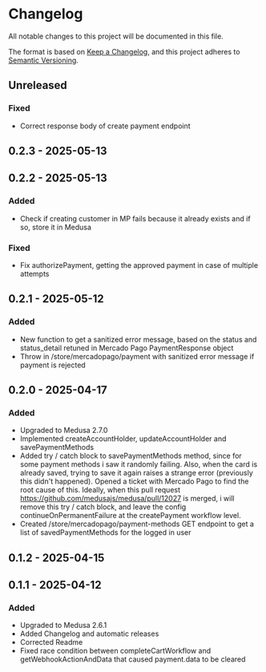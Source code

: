 # Changelog

All notable changes to this project will be documented in this file.

The format is based on [Keep a Changelog](https://keepachangelog.com/en/1.0.0/),
and this project adheres to [Semantic Versioning](https://semver.org/spec/v2.0.0.html).

## Unreleased
### Fixed
- Correct response body of create payment endpoint

## 0.2.3 - 2025-05-13

## 0.2.2 - 2025-05-13
### Added
- Check if creating customer in MP fails because it already exists and if so, store it in Medusa

### Fixed
- Fix authorizePayment, getting the approved payment in case of multiple attempts

## 0.2.1 - 2025-05-12
### Added
- New function to get a sanitized error message, based on the status and status_detail retuned in Mercado Pago PaymentResponse object
- Throw in /store/mercadopago/payment with sanitized error message if payment is rejected

## 0.2.0 - 2025-04-17
### Added
- Upgraded to Medusa 2.7.0
- Implemented createAccountHolder, updateAccountHolder and savePaymentMethods
- Added try / catch block to savePaymentMethods method, since for some payment methods i saw it randomly failing. Also, when the card is already saved, trying to save it again raises a strange error (previously this didn't happened). Opened a ticket with Mercado Pago to find the root cause of this. Ideally, when this pull request https://github.com/medusajs/medusa/pull/12027 is merged, i will remove this try / catch block, and leave the config continueOnPermanentFailure at the createPayment workflow level.
- Created /store/mercadopago/payment-methods GET endpoint to get a list of savedPaymentMethods for the logged in user

## 0.1.2 - 2025-04-15

## 0.1.1 - 2025-04-12
### Added
- Upgraded to Medusa 2.6.1
- Added Changelog and automatic releases
- Corrected Readme
- Fixed race condition between completeCartWorkflow and getWebhookActionAndData that caused payment.data to be cleared
